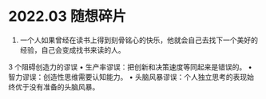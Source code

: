 # 2022.03 随想碎片

1. 一个人如果曾经在读书上得到刻骨铭心的快乐，他就会自己去找下一个美好的经验，自己会变成找书来读的人。

3 个阻碍创造力的谬误
• 生产率谬误：把创新和决策速度等同起来是错误的。
• 智力谬误：创造性思维需要认知能力。
• 头脑风暴谬误：个人独立思考的表现始终优于没有准备的头脑风暴。
